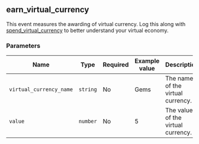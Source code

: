 <!-- order:6 -->
## earn_virtual_currency

This event measures the awarding of virtual currency. Log this along with [spend_virtual_currency](#spend_virtual_currency) to better understand your virtual economy.

### Parameters

| Name                    | Type     | Required | Example value | Description                        |
| ----------------------- | -------- | -------- | ------------- | ---------------------------------- |
| `virtual_currency_name` | `string` | No       | Gems          | The name of the virtual currency.  |
| `value`                 | `number` | No       | 5             | The value of the virtual currency. |
